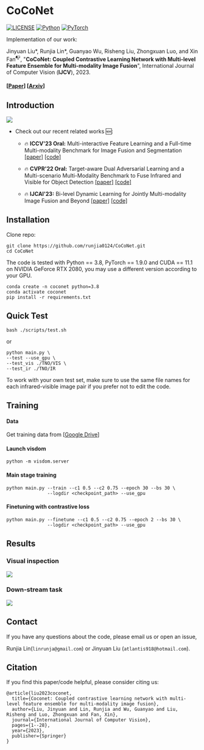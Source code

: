 

  <h1 align="left">CoCoNet</h1>

[![LICENSE](https://img.shields.io/badge/license-MIT-green)](https://github.com/wdhudiekou/IRFS/blob/main/LICENSE)
[![Python](https://img.shields.io/badge/python-3.8-blue.svg)](https://www.python.org/)
[![PyTorch](https://img.shields.io/badge/pytorch-1.9.0-%237732a8)](https://pytorch.org/)

Implementation of our work:

Jinyuan Liu\*, Runjia Lin\*, Guanyao Wu, Risheng Liu, Zhongxuan Luo, and Xin Fan<sup>📭</sup>, "**CoCoNet: Coupled Contrastive Learning Network with Multi-level Feature Ensemble for Multi-modality Image Fusion**", International Journal of Computer Vision (**IJCV**), 2023.


#### [[Paper](https://link.springer.com/article/10.1007/s11263-023-01952-1)]    [[Arxiv](https://arxiv.org/pdf/2211.10960.pdf)]


## Introduction


![](demo/pipeline.png)


- Check out our recent related works 🆕:
  - 🔥 **ICCV'23 Oral:** Multi-interactive Feature Learning and a Full-time Multi-modality Benchmark for Image Fusion and Segmentation [[paper]](https://arxiv.org/pdf/2308.02097.pdf) [[code]](https://github.com/JinyuanLiu-CV/SegMiF)
     
  - 🔥 **CVPR'22 Oral:** Target-aware Dual Adversarial Learning and a Multi-scenario Multi-Modality
Benchmark to Fuse Infrared and Visible for Object Detection [[paper]](https://openaccess.thecvf.com/content/CVPR2022/papers/Liu_Target-Aware_Dual_Adversarial_Learning_and_a_Multi-Scenario_Multi-Modality_Benchmark_To_CVPR_2022_paper.pdf) [[code]](https://github.com/JinyuanLiu-CV/TarDAL)
  - 🔥 **IJCAI'23:** Bi-level Dynamic Learning for Jointly Multi-modality Image Fusion and Beyond [[paper]](https://arxiv.org/pdf/2305.06720.pdf) [[code]](https://github.com/LiuZhu-CV/BDLFusion)



## Installation

Clone repo:
```
git clone https://github.com/runjia0124/CoCoNet.git
cd CoCoNet
```

The code is tested with Python == 3.8, PyTorch == 1.9.0 and CUDA == 11.1 on NVIDIA GeForce RTX 2080, you may use a different version according to your GPU. 
```
conda create -n coconet python=3.8
conda activate coconet
pip install -r requirements.txt
```

## Quick Test
```
bash ./scripts/test.sh
```
or
```
python main.py \
--test --use_gpu \    
--test_vis ./TNO/VIS \
--test_ir ./TNO/IR 
```
To work with your own test set, make sure to use the same file names for each infrared-visible image pair if you prefer not to edit the code.  

## Training
#### Data
Get training data from [[Google Drive](https://drive.google.com/drive/folders/1eESG4qAkIbhBFXv0dPiQ94nvsFqpw5Fq?usp=sharing)]

#### Launch visdom
```
python -m visdom.server
```
#### Main stage training
```
python main.py --train --c1 0.5 --c2 0.75 --epoch 30 --bs 30 \
               --logdir <checkpoint_path> --use_gpu
```
#### Finetuning with contrastive loss
```
python main.py --finetune --c1 0.5 --c2 0.75 --epoch 2 --bs 30 \
               --logdir <checkpoint_path> --use_gpu
```

## Results
### Visual inspection
![](demo/visual.png)
### Down-stream task
![](demo/visual_2.png)



## Contact
If you have any questions about the code, please email us or open an issue, 

Runjia Lin(`linrunja@gmail.com`) or Jinyuan Liu (`atlantis918@hotmail.com`).

## Citation

If you find this paper/code helpful, please consider citing us: 

```
@article{liu2023coconet,
  title={Coconet: Coupled contrastive learning network with multi-level feature ensemble for multi-modality image fusion},
  author={Liu, Jinyuan and Lin, Runjia and Wu, Guanyao and Liu, Risheng and Luo, Zhongxuan and Fan, Xin},
  journal={International Journal of Computer Vision},
  pages={1--28},
  year={2023},
  publisher={Springer}
}
```

